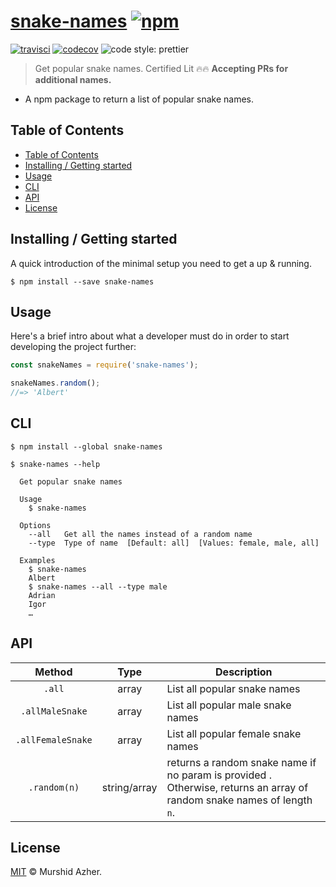 # [snake-names](https://github.com/murshidazher/snake-names)  [![npm](https://img.shields.io/npm/v/snake-names.svg?label=&color=0080FF)](https://github.com/murshidazher/snake-names/releases/tag/v1.0.0)


[![travisci](https://img.shields.io/travis/com/murshidazher/snake-names/master?style=flat-square)](https://travis-ci.com/)
[![codecov](https://img.shields.io/codecov/c/gh/murshidazher/snake-names/master?logo=codecov&style=flat-square&token=L8FWILY45J)](https://codecov.io/gh/murshidazher/snake-names)
![code style: prettier](https://img.shields.io/badge/code_style-prettier-ff69b4.svg?style=flat-square)


> Get popular snake names. Certified Lit 🔥🔥 __Accepting PRs for additional names.__

- A npm package to return a list of popular snake names.

## Table of Contents

  - [Table of Contents](#table-of-contents)
  - [Installing / Getting started](#installing--getting-started)
  - [Usage](#usage)
  - [CLI](#cli)
  - [API](#api)
  - [License](#license)

## Installing / Getting started

A quick introduction of the minimal setup you need to get a up & running.

```shell
$ npm install --save snake-names
```

## Usage

Here's a brief intro about what a developer must do in order to start developing the project further:

```js
const snakeNames = require('snake-names');

snakeNames.random();
//=> 'Albert'
```

## CLI

```
$ npm install --global snake-names
```

```
$ snake-names --help

  Get popular snake names

  Usage
    $ snake-names

  Options
    --all   Get all the names instead of a random name
    --type  Type of name  [Default: all]  [Values: female, male, all]

  Examples
    $ snake-names
    Albert
    $ snake-names --all --type male
    Adrian
    Igor
    …
```

## API

|       Method      |     Type     | Description                                                                                                             |
|:-----------------:|:------------:|-------------------------------------------------------------------------------------------------------------------------|
|       `.all`      |     array    | List all popular snake names                                                                                            |
|  `.allMaleSnake`  |     array    | List all popular male snake names                                                                                       |
| `.allFemaleSnake` |     array    | List all popular female snake names                                                                                     |
|    `.random(n)`   | string/array | returns a random snake name if no param is provided . Otherwise, returns an array of random snake names of length  `n`. |

## License

[MIT](https://github.com/murshidazher/snake-names/blob/master/LICENSE) © Murshid Azher.